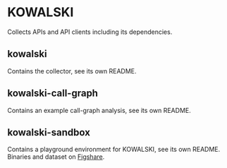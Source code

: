 # KOWALSKI

Collects APIs and API clients including its dependencies.

## kowalski

Contains the collector, see its own README.

## kowalski-call-graph

Contains an example call-graph analysis, see its own README.

## kowalski-sandbox

Contains a playground environment for KOWALSKI, see its own README.
Binaries and dataset on [Figshare](https://figshare.com/account/home#/projects/22756).
